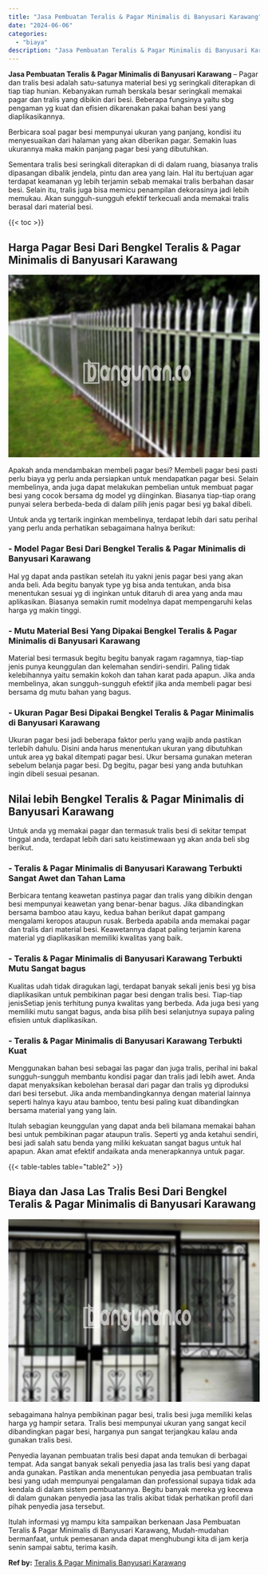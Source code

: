 ```yaml
---
title: "Jasa Pembuatan Teralis & Pagar Minimalis di Banyusari Karawang"
date: "2024-06-06"
categories: 
  - "biaya"
description: "Jasa Pembuatan Teralis & Pagar Minimalis di Banyusari Karawang. Itulah informasi yg mampu kita sampaikan berkenaan Jasa Pembuatan Teralis & Pagar Minimalis d..."
---
```


**Jasa Pembuatan Teralis & Pagar Minimalis di Banyusari Karawang** – Pagar dan tralis besi adalah satu-satunya material besi yg seringkali diterapkan di tiap tiap hunian. Kebanyakan rumah berskala besar seringkali memakai pagar dan tralis yang dibikin dari besi. Beberapa fungsinya yaitu sbg pengaman yg kuat dan efisien dikarenakan pakai bahan besi yang diaplikasikannya.

Berbicara soal pagar besi mempunyai ukuran yang panjang, kondisi itu menyesuaikan dari halaman yang akan diberikan pagar. Semakin luas ukurannya maka makin panjang pagar besi yang dibutuhkan.

Sementara tralis besi seringkali diterapkan di di dalam ruang, biasanya tralis dipasangan dibalik jendela, pintu dan area yang lain. Hal itu bertujuan agar terdapat keamanan yg lebih terjamin sebab memakai tralis berbahan dasar besi. Selain itu, tralis juga bisa memicu penampilan dekorasinya jadi lebih memukau. Akan sungguh-sungguh efektif terkecuali anda memakai tralis berasal dari material besi.

{{< toc >}}

## Harga Pagar Besi Dari Bengkel Teralis & Pagar Minimalis di Banyusari Karawang

![Jasa Pembuatan Teralis & Pagar Minimalis di Banyusari Karawang](/images/pagar-minimalis-murah-34.png)

Apakah anda mendambakan membeli pagar besi? Membeli pagar besi pasti perlu biaya yg perlu anda persiapkan untuk mendapatkan pagar besi. Selain membelinya, anda juga dapat melakukan pembelian untuk membuat pagar besi yang cocok bersama dg model yg diinginkan. Biasanya tiap-tiap orang punyai selera berbeda-beda di dalam pilih jenis pagar besi yg bakal dibeli.

Untuk anda yg tertarik inginkan membelinya, terdapat lebih dari satu perihal yang perlu anda perhatikan sebagaimana halnya berikut:
### \- Model Pagar Besi Dari Bengkel Teralis & Pagar Minimalis di Banyusari Karawang

Hal yg dapat anda pastikan setelah itu yakni jenis pagar besi yang akan anda beli. Ada begitu banyak type yg bisa anda tentukan, anda bisa menentukan sesuai yg di inginkan untuk ditaruh di area yang anda mau aplikasikan. Biasanya semakin rumit modelnya dapat mempengaruhi kelas harga yg makin tinggi.

### \- Mutu Material Besi Yang Dipakai Bengkel Teralis & Pagar Minimalis di Banyusari Karawang

Material besi termasuk begitu begitu banyak ragam ragamnya, tiap-tiap jenis punya keunggulan dan kelemahan sendiri-sendiri. Paling tidak kelebihannya yaitu semakin kokoh dan tahan karat pada apapun. Jika anda membelinya, akan sungguh-sungguh efektif jika anda membeli pagar besi bersama dg mutu bahan yang bagus.

### \- Ukuran Pagar Besi Dipakai Bengkel Teralis & Pagar Minimalis di Banyusari Karawang

Ukuran pagar besi jadi beberapa faktor perlu yang wajib anda pastikan terlebih dahulu. Disini anda harus menentukan ukuran yang dibutuhkan untuk area yg bakal ditempati pagar besi. Ukur bersama gunakan meteran sebelum belanja pagar besi. Dg begitu, pagar besi yang anda butuhkan ingin dibeli sesuai pesanan.

## Nilai lebih Bengkel Teralis & Pagar Minimalis di Banyusari Karawang

Untuk anda yg memakai pagar dan termasuk tralis besi di sekitar tempat tinggal anda, terdapat lebih dari satu keistimewaan yg akan anda beli sbg berikut.

### \- Teralis & Pagar Minimalis di Banyusari Karawang Terbukti Sangat Awet dan Tahan Lama

Berbicara tentang keawetan pastinya pagar dan tralis yang dibikin dengan besi mempunyai keawetan yang benar-benar bagus. Jika dibandingkan bersama bamboo atau kayu, kedua bahan berikut dapat gampang mengalami keropos ataupun rusak. Berbeda apabila anda memakai pagar dan tralis dari material besi. Keawetannya dapat paling terjamin karena material yg diaplikasikan memiliki kwalitas yang baik.

### \- Teralis & Pagar Minimalis di Banyusari Karawang Terbukti Mutu Sangat bagus

Kualitas udah tidak diragukan lagi, terdapat banyak sekali jenis besi yg bisa diaplikasikan untuk pembikinan pagar besi dengan tralis besi. Tiap-tiap jenisSetiap jenis terhitung punya kwalitas yang berbeda. Ada juga besi yang memiliki mutu sangat bagus, anda bisa pilih besi selanjutnya supaya paling efisien untuk diaplikasikan.

### \- Teralis & Pagar Minimalis di Banyusari Karawang Terbukti Kuat

Menggunakan bahan besi sebagai las pagar dan juga tralis, perihal ini bakal sungguh-sungguh membantu kondisi pagar dan tralis jadi lebih awet. Anda dapat menyaksikan kebolehan berasal dari pagar dan tralis yg diproduksi dari besi tersebut. Jika anda membandingkannya dengan material lainnya seperti halnya kayu atau bamboo, tentu besi paling kuat dibandingkan bersama material yang yang lain.

Itulah sebagian keunggulan yang dapat anda beli bilamana memakai bahan besi untuk pembikinan pagar ataupun tralis. Seperti yg anda ketahui sendiri, besi jadi salah satu benda yang miliki kekuatan sangat bagus untuk hal apapun. Akan amat efektif andaikata anda menerapkannya untuk pagar.

{{< table-tables table="table2" >}}

## Biaya dan Jasa Las Tralis Besi Dari Bengkel Teralis & Pagar Minimalis di Banyusari Karawang

![Jasa Pembuatan Teralis & Pagar Minimalis di Banyusari Karawang](/images/teralis-minimalis-murah-45.png)

sebagaimana halnya pembikinan pagar besi, tralis besi juga memiliki kelas harga yg hampir setara. Tralis besi mempunyai ukuran yang sangat kecil dibandingkan pagar besi, harganya pun sangat terjangkau kalau anda gunakan tralis besi.

Penyedia layanan pembuatan tralis besi dapat anda temukan di berbagai tempat. Ada sangat banyak sekali penyedia jasa las tralis besi yang dapat anda gunakan. Pastikan anda menentukan penyedia jasa pembuatan tralis besi yang udah mempunyai pengalaman dan professional supaya tidak ada kendala di dalam sistem pembuatannya. Begitu banyak mereka yg kecewa di dalam gunakan penyedia jasa las tralis akibat tidak perhatikan profil dari pihak penyedia jasa tersebut.

Itulah informasi yg mampu kita sampaikan berkenaan Jasa Pembuatan Teralis & Pagar Minimalis di Banyusari Karawang, Mudah-mudahan bermanfaat, untuk pemesanan anda dapat menghubungi kita di jam kerja senin sampai sabtu, terima kasih.

**Ref by:** [Teralis & Pagar Minimalis Banyusari Karawang](https://id.wikipedia.org/wiki/Teralis)
